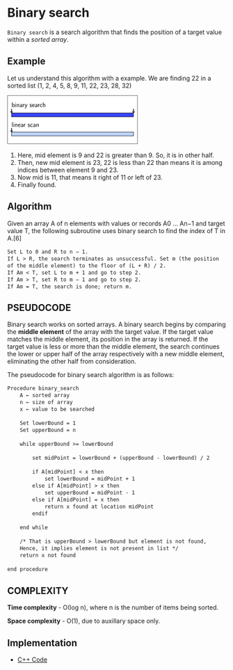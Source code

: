 # Binary search

`Binary search` is a search algorithm that finds the position of a target value within a *sorted array*.

## Example

Let us understand this algorithm with a example. We are finding 22 in a sorted list (1, 2, 4, 5, 8, 9, 11, 22, 23, 28, 32)

![Binary Search](https://github.com/kartikpatel0170/DSA-with-cplusplus/blob/main/Searching/Binary%20Search/Binary%20Search.gif)

1. Here, mid element is 9 and 22 is greater than 9. So, it is in other half.
2. Then, new mid element is 23, 22 is less than 22 than means it is among indices between element 9 and 23.
3. Now mid is 11, that means it right of 11 or left of 23.
4. Finally found.

## Algorithm

Given an array A of n elements with values or records A0 ... An−1 and target value T, the following subroutine uses binary search to find the index of T in A.[6]

```
Set L to 0 and R to n − 1.
If L > R, the search terminates as unsuccessful. Set m (the position of the middle element) to the floor of (L + R) / 2.
If Am < T, set L to m + 1 and go to step 2.
If Am > T, set R to m − 1 and go to step 2.
If Am = T, the search is done; return m.
```

## PSEUDOCODE

Binary search works on sorted arrays. A binary search begins by comparing the **middle element** of the array with the target value. If the target value matches the middle element, its position in the array is returned. If the target value is less or more than the middle element, the search continues the lower or upper half of the array respectively with a new middle element, eliminating the other half from consideration.

The pseudocode for binary search algorithm is as follows:

```
Procedure binary_search
    A ← sorted array
    n ← size of array
    x ← value to be searched

    Set lowerBound = 1
    Set upperBound = n

    while upperBound >= lowerBound

        set midPoint = lowerBound + (upperBound - lowerBound) / 2

        if A[midPoint] < x then
            set lowerBound = midPoint + 1
        else if A[midPoint] > x then
            set upperBound = midPoint - 1
        else if A[midPoint] = x then
            return x found at location midPoint
        endif

    end while

    /* That is upperBound > lowerBound but element is not found,
    Hence, it implies element is not present in list */
    return x not found

end procedure
```

## COMPLEXITY

**Time complexity**  - О(log n), where n is the number of items being sorted.

**Space complexity** - O(1), due to auxillary space only.

## Implementation

- [C++ Code](https://github.com/jainaman224/Algo_Ds_Notes/blob/master/Binary_Search/Binary_Search.cpp)